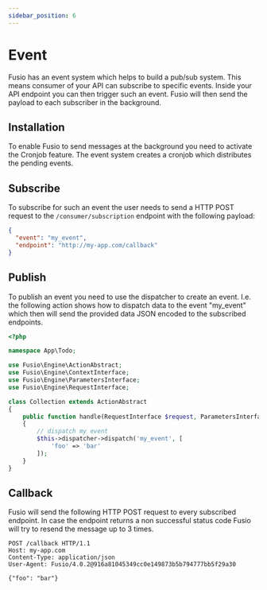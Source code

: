 ```yaml
---
sidebar_position: 6
---
```


# Event

Fusio has an event system which helps to build a pub/sub system. This means consumer of your API can subscribe to
specific events. Inside your API endpoint you can then trigger such an event. Fusio will then send the payload to each
subscriber in the background.

## Installation

To enable Fusio to send messages at the background you need to activate the Cronjob feature. The event system creates a
cronjob which distributes the pending events.

## Subscribe

To subscribe for such an event the user needs to send a HTTP POST request to the `/consumer/subscription` endpoint with
the following payload:

```json
{
  "event": "my_event",
  "endpoint": "http://my-app.com/callback"
}
```

## Publish

To publish an event you need to use the dispatcher to create an event. I.e. the following action shows how to dispatch
data to the event "my_event" which then will send the provided data JSON encoded to the subscribed endpoints.

```php
<?php

namespace App\Todo;

use Fusio\Engine\ActionAbstract;
use Fusio\Engine\ContextInterface;
use Fusio\Engine\ParametersInterface;
use Fusio\Engine\RequestInterface;

class Collection extends ActionAbstract
{
    public function handle(RequestInterface $request, ParametersInterface $configuration, ContextInterface $context)
    {
        // dispatch my event
        $this->dispatcher->dispatch('my_event', [
            'foo' => 'bar'
        ]);
    }
}
```

## Callback

Fusio will send the following HTTP POST request to every subscribed endpoint. In case the endpoint returns a non
successful status code Fusio will try to resend the message up to 3 times.

```
POST /callback HTTP/1.1
Host: my-app.com
Content-Type: application/json
User-Agent: Fusio/4.0.2@916a81045349cc0e149873b5b794777bb5f29a30

{"foo": "bar"}
```
